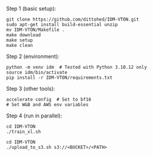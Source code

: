 Step 1 (basic setup):
```
git clone https://github.com/dittohed/IDM-VTON.git
sudo apt-get install build-essential unzip
mv IDM-VTON/Makefile .
make download
make setup
make clean
```

Step 2 (environment):
```
python -m venv idm  # Tested with Python 3.10.12 only
source idm/bin/activate
pip install -r IDM-VTON/requirements.txt
```

Step 3 (other tools):
```
accelerate config  # Set to bf16
# Set W&B and AWS env variables
```

Step 4 (run in parallel):
```
cd IDM-VTON
./train_xl.sh
```

```
cd IDM-VTON
./upload_to_s3.sh s3://<BUCKET>/<PATH>
```